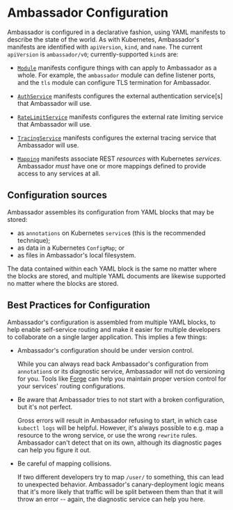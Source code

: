 # Ambassador Configuration

Ambassador is configured in a declarative fashion, using YAML manifests to describe the state of the world. As with Kubernetes, Ambassador's manifests are identified with `apiVersion`, `kind`, and `name`. The current `apiVersion` is `ambassador/v0`; currently-supported `kind`s are:

- [`Module`](modules) manifests configure things with can apply to Ambassador as a whole. For example, the `ambassador` module can define listener ports, and the `tls` module can configure TLS termination for Ambassador.

- [`AuthService`](services/auth-service.md) manifests configures the external authentication service[s] that Ambassador will use.

- [`RateLimitService`](services/rate-limit-service.md) manifests configures the external rate limiting service that Ambassador will use.

- [`TracingService`](services/tracing-service.md) manifests configures the external tracing service that Ambassador will use.

- [`Mapping`](mappings) manifests associate REST _resources_ with Kubernetes _services_. Ambassador _must_ have one or more mappings defined to provide access to any services at all.

## Configuration sources

Ambassador assembles its configuration from YAML blocks that may be stored:

- as `annotations` on Kubernetes `service`s (this is the recommended technique);
- as data in a Kubernetes `ConfigMap`; or
- as files in Ambassador's local filesystem.

The data contained within each YAML block is the same no matter where the blocks are stored, and multiple YAML documents are likewise supported no matter where the blocks are stored.

## Best Practices for Configuration

Ambassador's configuration is assembled from multiple YAML blocks, to help enable self-service routing and make it easier for multiple developers to collaborate on a single larger application. This implies a few things:

- Ambassador's configuration should be under version control.

    While you can always read back Ambassador's configuration from `annotation`s or its diagnostic service, Ambassador will not do versioning for you. Tools like [Forge](https://forge.sh) can help you maintain proper version control for your services' routing configurations.

- Be aware that Ambassador tries to not start with a broken configuration, but it's not perfect.

    Gross errors will result in Ambassador refusing to start, in which case `kubectl logs` will be helpful. However, it's always possible to e.g. map a resource to the wrong service, or use the wrong `rewrite` rules. Ambassador can't detect that on its own, although its diagnostic pages can help you figure it out.

- Be careful of mapping collisions.

    If two different developers try to map `/user/` to something, this can lead to unexpected behavior. Ambassador's canary-deployment logic means that it's more likely that traffic will be split between them than that it will throw an error -- again, the diagnostic service can help you here.
